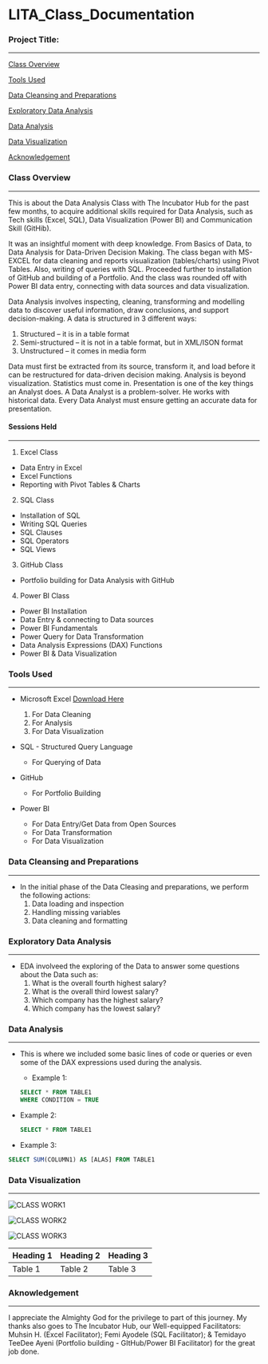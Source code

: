 # LITA_Class_Documentation

### Project Title:
------------------

[Class Overview](#class-overview)

[Tools Used](#tools-used)

[Data Cleansing and Preparations](#data-cleansing-and-preparations)

[Exploratory Data Analysis](#exploratory-data-analysis)

[Data Analysis](#data-analysis)

[Data Visualization](#data-visualization)

[Acknowledgement](#acknowledgement)


### Class Overview
-------------------

This is about the Data Analysis Class with The Incubator Hub for the past few months, to acquire additional skills required for Data Analysis, such as Tech skills (Excel, SQL), Data Visualization (Power BI) and Communication Skill (GitHib). 

It was an insightful moment with deep knowledge.  From Basics of Data, to Data Analysis for Data-Driven Decision Making. The class began with MS-EXCEL for data cleaning and reports visualization (tables/charts) using Pivot Tables. Also, writing of queries with SQL. Proceeded further to installation of GitHub and building of a Portfolio. And the class was rounded off with Power BI data entry, connecting with data sources and data visualization.

Data Analysis involves inspecting, cleaning, transforming and modelling data to discover useful information, draw conclusions, and support decision-making.
A data is structured in 3 different ways: 
1)	Structured – it is in a table format
2)	Semi-structured – it is not in a table format, but in XML/ISON format
3)	Unstructured – it comes in media form

Data must first be extracted from its source, transform it, and load before it can be restructured for data-driven decision making.
Analysis is beyond visualization. Statistics must come in. Presentation is one of the key things an Analyst does. 
A Data Analyst is a problem-solver. He works with historical data. Every Data Analyst must ensure getting an accurate data for presentation.


#### Sessions Held
-----------------

1. Excel Class
-	Data Entry in Excel
-	Excel Functions
-	Reporting with Pivot Tables & Charts

2. SQL Class
-	Installation of SQL
-	Writing SQL Queries
-	SQL Clauses
-	SQL Operators
-	SQL Views

3. GitHub Class
-	Portfolio building for Data Analysis with GitHub

4. Power BI Class
-	Power BI Installation
-	Data Entry & connecting to Data sources
-	Power BI Fundamentals
-	Power Query for Data Transformation
-	Data Analysis Expressions (DAX) Functions
-	Power BI & Data Visualization


### Tools Used
--------------

- Microsoft Excel [Download Here](http://www.microsoft.com)
  1. For Data Cleaning
  2. For Analysis
  3. For Data Visualization
 
- SQL - Structured Query Language
  - For Querying of Data
 
- GitHub
  - For Portfolio Building
 
- Power BI
  - For Data Entry/Get Data from Open Sources
  - For Data Transformation
  - For Data Visualization

### Data Cleansing and Preparations
-----------------------------------
- In the initial phase of the Data Cleasing and preparations, we perform the following actions:
  1. Data loading and inspection
  2. Handling missing variables
  3. Data cleaning and formatting

### Exploratory Data Analysis
-----------------------------
- EDA involveed the exploring of the Data to answer some questions about the Data such as:
  1. What is the overall fourth highest salary?
  2. What is the overall third lowest salary?
  3. Which company has the highest salary?
  4. Which company has the lowest salary?

### Data Analysis
-----------------
- This is where we included some basic lines of code or queries or even some of the DAX expressions used during the analysis.
   - Example 1:
   ~~~SQL
   SELECT * FROM TABLE1
   WHERE CONDITION = TRUE
   ~~~

 - Example 2:
   ~~~SQL
   SELECT * FROM TABLE1
   ~~~

 - Example 3:
 ~~~SQL
 SELECT SUM(COLUMN1) AS [ALAS] FROM TABLE1
 ~~~

### Data Visualization
----------------------

![CLASS WORK1](https://github.com/user-attachments/assets/16c6d4d7-c675-4528-9efa-8888f59c0045)

![CLASS WORK2](https://github.com/user-attachments/assets/835fb04c-5079-447d-b05a-5af7d602953b)

![CLASS WORK3](https://github.com/user-attachments/assets/c1c587ad-7536-4114-9e92-82906382ec16)


|Heading 1|Heading 2|Heading 3|
|---------|---------|---------|
|Table 1|Table 2|Table 3|

### Aknowledgement
------------------

I appreciate the Almighty God for the privilege to part of this journey. My thanks also goes to The Incubator Hub, our Well-equipped Facilitators: Muhsin H. (Excel Facilitator); Femi Ayodele (SQL Facilitator); & Temidayo TeeDee Ayeni (Portfolio building - GItHub/Power BI Facilitator) for the great job done.




